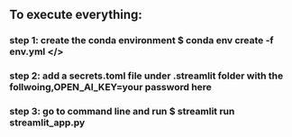 ## To execute everything:
### step 1: create the conda environment $ conda env create -f env.yml </>
### step 2: add a secrets.toml file under .streamlit folder with the follwoing,OPEN_AI_KEY=your password here
### step 3: go to command line and run $ streamlit run streamlit_app.py
